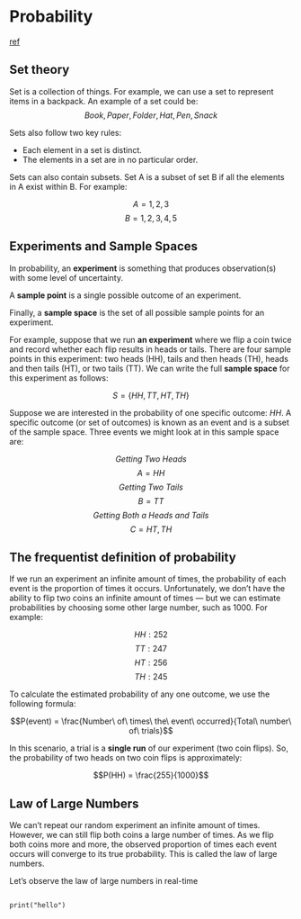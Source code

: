 # Probability

[ref](https://www.codecademy.com/paths/fundamental-math-for-data-science/tracks/math-ds-probability/modules/math-ds-rules-of-probability/articles/probability-set-theory-and-the-law-of-large-numbers)

## Set theory
Set is a collection of things. For example, we can use a set to represent items in a backpack. An example of a set could be: $${Book,Paper,Folder,Hat,Pen,Snack}$$

Sets also follow two key rules:
+ Each element in a set is distinct.
+ The elements in a set are in no particular order.

Sets can also contain subsets. Set A is a subset of set B if all the elements in A exist within B. For example:

$$A = {1,2,3}$$
$$B = {1,2,3,4,5}$$

## Experiments and Sample Spaces

In probability, an __experiment__ is something that produces observation(s) with some level of uncertainty. 

A __sample point__ is a single possible outcome of an experiment. 

Finally, a __sample space__ is the set of all possible sample points for an experiment.


For example, suppose that we run __an experiment__ where we flip a coin twice and record whether each flip results in heads or tails. There are four sample points in this experiment: two heads (HH), tails and then heads (TH), heads and then tails (HT), or two tails (TT). We can write the full __sample space__ for this experiment as follows:

$$S = \{HH, TT, HT, TH\}$$

Suppose we are interested in the probability of one specific outcome: _HH_. A specific outcome (or set of outcomes) is known as an event and is a subset of the sample space. Three events we might look at in this sample space are:

$$Getting\ Two\ Heads$$
$$A={HH}$$
$$Getting\ Two\ Tails$$
$$B={TT}$$
$$Getting\ Both\ a\ Heads\ and\ Tails$$
$$C={HT,TH}$$

## The frequentist definition of probability 

If we run an experiment an infinite amount of times, the probability of each event is the proportion of times it occurs. Unfortunately, we don’t have the ability to flip two coins an infinite amount of times — but we can estimate probabilities by choosing some other large number, such as 1000. For example:

$${HH}: 252$$
$${TT}: 247$$
$${HT}: 256$$
$${TH}: 245$$



To calculate the estimated probability of any one outcome, we use the following formula:

$$P(event) = \frac{Number\ of\ times\ the\ event\ occurred}{Total\ number\ of\ trials}$$

In this scenario, a trial is a __single run__ of our experiment (two coin flips). So, the probability of two heads on two coin flips is approximately:

$$P(HH) = \frac{255}{1000}$$

## Law of Large Numbers
We can’t repeat our random experiment an infinite amount of times. However, we can still flip both coins a large number of times. As we flip both coins more and more, the observed proportion of times each event occurs will converge to its true probability. This is called the law of large numbers.


Let’s observe the law of large numbers in real-time


```{python}

print("hello")

```









































